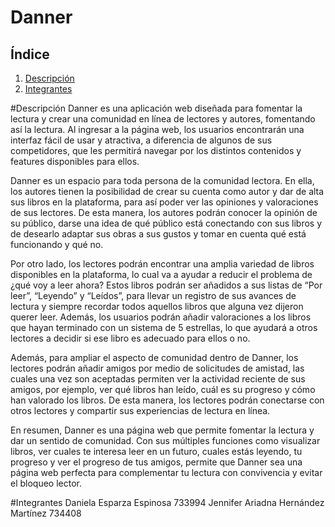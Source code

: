 # Danner
## Índice
1. [Descripción](#Descripción)
2. [Integrantes](#Integrantes)

#Descripción
Danner es una aplicación web diseñada para fomentar la lectura y crear una comunidad en línea de lectores y autores, fomentando así la lectura. Al ingresar a la página web, los usuarios encontrarán una interfaz fácil de usar y atractiva, a diferencia de algunos de sus competidores, que les permitirá navegar por los distintos contenidos y features disponibles para ellos.

Danner es un espacio para toda persona de la comunidad lectora. En ella, los autores tienen la posibilidad de crear su cuenta como autor y dar de alta sus libros en la plataforma, para así poder ver las opiniones y valoraciones de sus lectores. De esta manera, los autores podrán conocer la opinión de su público, darse una idea de qué público está conectando con sus libros y de desearlo adaptar sus obras a sus gustos y tomar en cuenta qué está funcionando y qué no.

Por otro lado, los lectores podrán encontrar una amplia variedad de libros disponibles en la plataforma, lo cual va a ayudar a reducir el problema de ¿qué voy a leer ahora? Estos libros podrán ser añadidos a sus listas de “Por leer”, “Leyendo” y “Leídos”, para llevar un registro de sus avances de lectura y siempre recordar todos aquellos libros que alguna vez dijeron querer leer. Además, los usuarios podrán añadir valoraciones a los libros que hayan terminado con un sistema de 5 estrellas, lo que ayudará a otros lectores a decidir si ese libro es adecuado para ellos o no.

Además, para ampliar el aspecto de comunidad dentro de Danner, los lectores podrán añadir amigos por medio de solicitudes de amistad, las cuales una vez son aceptadas permiten ver la actividad reciente de sus amigos, por ejemplo, ver qué libros han leído, cuál es su progreso y cómo han valorado los libros. De esta manera, los lectores podrán conectarse con otros lectores y compartir sus experiencias de lectura en línea.

En resumen, Danner es una página web que permite fomentar la lectura y dar un sentido de comunidad. Con sus múltiples funciones como visualizar libros, ver cuales te interesa leer en un futuro, cuales estás leyendo, tu progreso y ver el progreso de tus amigos, permite que Danner sea una página web perfecta para complementar tu lectura con convivencia y evitar el bloqueo lector.

#Integrantes
Daniela Esparza Espinosa 733994
Jennifer Ariadna Hernández Martínez 734408





